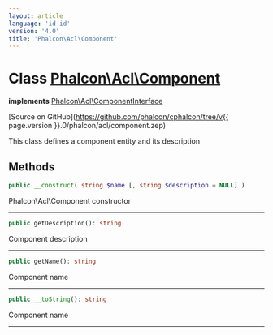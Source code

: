 ```yaml
---
layout: article
language: 'id-id'
version: '4.0'
title: 'Phalcon\Acl\Component'
---
```

# Class [Phalcon\Acl\Component](Phalcon_Acl_Component)

**implements** [Phalcon\Acl\ComponentInterface](Phalcon_Acl_ComponentInterface)

[Source on GitHub](https://github.com/phalcon/cphalcon/tree/v{{ page.version }}.0/phalcon/acl/component.zep)

This class defines a component entity and its description

## Methods

```php
public __construct( string $name [, string $description = NULL] )
```

Phalcon\Acl\Component constructor

* * *

```php
public getDescription(): string
```

Component description

* * *

```php
public getName(): string
```

Component name

* * *

```php
public __toString(): string
```

Component name

* * *